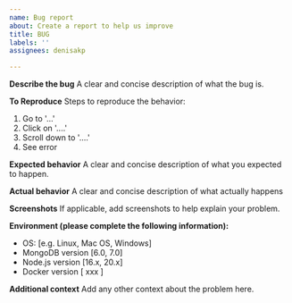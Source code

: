```yaml
---
name: Bug report
about: Create a report to help us improve
title: BUG
labels: ''
assignees: denisakp

---
```


**Describe the bug**
A clear and concise description of what the bug is.

**To Reproduce**
Steps to reproduce the behavior:
1. Go to '...'
2. Click on '....'
3. Scroll down to '....'
4. See error

**Expected behavior**
A clear and concise description of what you expected to happen.

**Actual behavior**
A clear and concise description of what actually happens

**Screenshots**
If applicable, add screenshots to help explain your problem.

**Environment (please complete the following information):**
 - OS: [e.g. Linux, Mac OS, Windows]
 - MongoDB version [6.0, 7.0]
 - Node.js version [16.x, 20.x]
- Docker version [ xxx ]

**Additional context**
Add any other context about the problem here.
